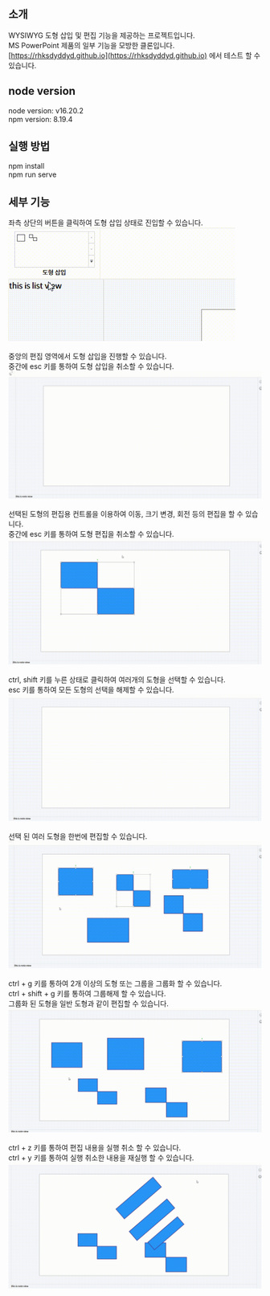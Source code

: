 ## 소개

WYSIWYG 도형 삽입 및 편집 기능을 제공하는 프로젝트입니다.<br>
MS PowerPoint 제품의 일부 기능을 모방한 클론입니다.<br>
[https://rhksdyddyd.github.io](https://rhksdyddyd.github.io) 에서 테스트 할 수 있습니다.

## node version

node version: v16.20.2<br>
npm version: 8.19.4

## 실행 방법

npm install<br>
npm run serve

## 세부 기능

좌측 상단의 버튼을 클릭하여 도형 삽입 상태로 진입할 수 있습니다.<br>
![edit](/static/insert1.gif)<br>
<br>
중앙의 편집 영역에서 도형 삽입을 진행할 수 있습니다.<br>
중간에 esc 키를 통하여 도형 삽입을 취소할 수 있습니다.<br>
![edit](/static/insert2.gif)<br>
<br>
선택된 도형의 편집용 컨트롤을 이용하여 이동, 크기 변경, 회전 등의 편집을 할 수 있습니다.<br>
중간에 esc 키를 통하여 도형 편집을 취소할 수 있습니다.<br>
![edit](/static/edit.gif)<br>
<br>
ctrl, shift 키를 누른 상태로 클릭하여 여러개의 도형을 선택할 수 있습니다.<br>
esc 키를 통하여 모든 도형의 선택을 해제할 수 있습니다.<br>
![edit](/static/multi_select.gif)<br>
<br>
선택 된 여러 도형을 한번에 편집할 수 있습니다.<br>
![edit](/static/multi_edit.gif)<br>
<br>
ctrl + g 키를 통하여 2개 이상의 도형 또는 그룹을 그룹화 할 수 있습니다.<br>
ctrl + shift + g 키를 통하여 그룹해제 할 수 있습니다.<br>
그룹화 된 도형을 일반 도형과 같이 편집할 수 있습니다.<br>
![edit](/static/group.gif)<br>
<br>
ctrl + z 키를 통하여 편집 내용을 실행 취소 할 수 있습니다.<br>
ctrl + y 키를 통하여 실행 취소한 내용을 재실행 할 수 있습니다.<br>
![edit](/static/undo_redo.gif)<br>

